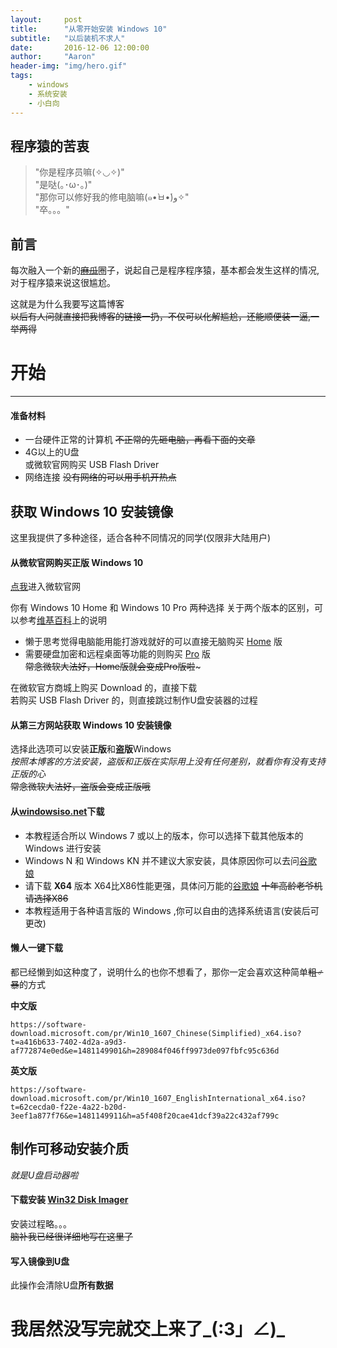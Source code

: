 ```yaml
---
layout:     post
title:      "从零开始安装 Windows 10"
subtitle:   "以后装机不求人"
date:       2016-12-06 12:00:00
author:     "Aaron"
header-img: "img/hero.gif"
tags:
    - windows
    - 系统安装
    - 小白向
---
```


## 程序猿的苦衷

> "你是程序员嘛(✧◡✧)"  
"是哒(｡･ω･｡)"  
"那你可以修好我的修电脑嘛(๑•̀ㅂ•́)و✧"  
"卒。。。"

## 前言

每次融入一个新的~~[麻瓜](https://zh.wikipedia.org/wiki/%E9%BA%BB%E7%93%9C)~~圈子，说起自己是程序程序猿，基本都会发生这样的情况,对于程序猿来说这很尴尬。

这就是为什么我要写这篇博客  
~~以后有人问就直接把我博客的链接一扔，不仅可以化解尴尬，还能顺便装一逼,一举两得~~

# 开始
---

#### 准备材料

- 一台硬件正常的计算机  ~~不正常的先砸电脑，再看下面的文章~~
- 4G以上的U盘  
或微软官网购买 USB Flash Driver
- 网络连接 ~~没有网络的可以用手机开热点~~

## 获取 Windows 10 安装镜像
这里我提供了多种途径，适合各种不同情况的同学(仅限非大陆用户)

#### 从微软官网购买正版 Windows 10

[点我](https://www.microsoft.com/en-us/windows/get-windows-10)进入微软官网

你有 Windows 10 Home 和 Windows 10 Pro 两种选择
关于两个版本的区别，可以参考[维基百科](https://zh.wikipedia.org/zh-cn/Windows_10%E7%89%88%E6%9C%AC%E5%88%97%E8%A1%A8)上的说明

- 懒于思考觉得电脑能用能打游戏就好的可以直接无脑购买 [Home](https://www.microsoftstore.com/store/msusa/en_US/pdp/Windows-10-Home/productID.319937100?ICID=Windows_Win10Home_ModE) 版
- 需要硬盘加密和远程桌面等功能的则购买 [Pro](https://www.microsoftstore.com/store/msusa/en_US/pdp/Windows-10-Pro/productID.319935900?ICID=Windows_Win10Pro_ModE) 版  
~~常念微软大法好，Home版就会变成Pro版啦~~~

在微软官方商城上购买 Download 的，直接下载  
若购买 USB Flash Driver 的，则直接跳过制作U盘安装器的过程

#### 从第三方网站获取 Windows 10 安装镜像
选择此选项可以安装**正版**和**盗版**Windows  
*按照本博客的方法安装，盗版和正版在实际用上没有任何差别，就看你有没有支持正版的心*  
~~常念微软大法好，盗版会变成正版哦~~

#### 从[windowsiso.net](http://windowsiso.net/)下载

- 本教程适合所以 Windows 7 或以上的版本，你可以选择下载其他版本的 Windows 进行安装
- Windows N 和 Windows KN 并不建议大家安装，具体原因你可以去问[谷歌娘](https://www.google.com/)
- 请下载 **X64** 版本 X64比X86性能更强，具体问万能的[谷歌娘](https://www.google.com/)
~~十年高龄老爷机请选择X86~~
- 本教程适用于各种语言版的 Windows ,你可以自由的选择系统语言(安装后可更改)

#### 懒人一键下载

都已经懒到如这种度了，说明什么的也你不想看了，那你一定会喜欢这种简单~~粗♂暴~~的方式

**中文版**  
```
https://software-download.microsoft.com/pr/Win10_1607_Chinese(Simplified)_x64.iso?t=a416b633-7402-4d2a-a9d3-af772874e0ed&e=1481149901&h=289084f046ff9973de097fbfc95c636d
```

**英文版**  
```
https://software-download.microsoft.com/pr/Win10_1607_EnglishInternational_x64.iso?t=62cecda0-f22e-4a22-b20d-3eef1a877f76&e=1481149911&h=a5f408f20cae41dcf39a22c432af799c
```

## 制作可移动安装介质
*就是U盘启动器啦*

#### 下载安装 [Win32 Disk Imager](https://sourceforge.net/projects/win32diskimager/files/latest/download)

安装过程略。。。  
~~脑补我已经很详细地写在这里了~~

#### 写入镜像到U盘
此操作会清除U盘**所有数据**

# 我居然没写完就交上来了\_(:3」∠)\_
